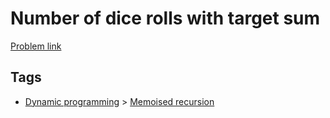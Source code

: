# Number of dice rolls with target sum

[Problem link](https://leetcode.com/problems/number-of-dice-rolls-with-target-sum/)

## Tags

* [Dynamic programming](/README.md#Dynamic_programming) > [Memoised recursion](/README.md#Dynamic_programming-Memoised_recursion)
